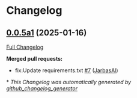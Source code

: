 # Changelog

## [0.0.5a1](https://github.com/TigreGotico/ovos-simple-listener/tree/0.0.5a1) (2025-01-16)

[Full Changelog](https://github.com/TigreGotico/ovos-simple-listener/compare/0.0.4...0.0.5a1)

**Merged pull requests:**

- fix:Update requirements.txt [\#7](https://github.com/TigreGotico/ovos-simple-listener/pull/7) ([JarbasAl](https://github.com/JarbasAl))



\* *This Changelog was automatically generated by [github_changelog_generator](https://github.com/github-changelog-generator/github-changelog-generator)*
